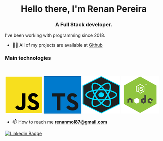 <h1 align="center">Hello there, I'm Renan Pereira</h1>
<h3 align="center">A Full Stack developer.</h3>

 I've been working with programming since 2018.

- 👨‍💻 All of my projects are available at <a href="https://github.com/r3nanp"> Github</a> <br />

<h3 align="left">Main technologies </h3> <br />

<p align="left">
<img src="https://github.com/r3nanp/r3nanp/blob/master/javascript.png" alt="javascript" width="120" height="120"/>
<img src="https://github.com/r3nanp/r3nanp/blob/master/typescript%20(1).jpg" alt="typescript" width="120" height="120"/>
<img src="https://github.com/r3nanp/r3nanp/blob/master/react.jpg" alt="react" width="120" height="120"/>
<img src="https://github.com/r3nanp/r3nanp/blob/master/node.png" alt="node" width="120" height="120" />
</p>

- 📫 How to reach me **renanmol87@gmail.com**

[![Linkedin Badge](https://img.shields.io/badge/-LinkedIn-blue?style=flat-square&logo=Linkedin&logoColor=white&link=https://www.linkedin.com/in/renan-pereira-968bb61b0/)](https://www.linkedin.com/in/renan-pereira-968bb61b0/)
